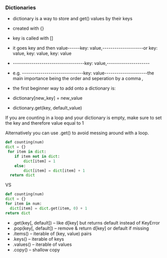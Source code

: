 ### Dictionaries

* dictionary is a way to store and get() values by their keys

* created with {}

* key is called with []

* it goes key and then value------key: value,--------------------or   key: value, key: value, key: value
*  -----------------------------------key: value,---------------------
* e.g. ------------------------------key: value---------------------the main importance being the order and seperation by a comma *,*

* the first beginner way to add onto a dictionary is:
*  dictionary[new_key] = new_value
*  dictionary.get(key, default_value)

  If you are counting in a loop and your dictionary is empty, make sure to set the key and therefore value equal to 1

  Alternatively you can use .get() to avoid messing around with a loop. 
```Python
def counting(num)
dict = {}
 for item in dict:
    if item not in dict:
        dict[item] = 1
    else:
        dict[item] = dict[item] + 1
  return dict
```

VS

```Python
def counting(num)
dict = {}
for item in num:
  dict[item] = dict.get(item, 0) + 1
return dict
```

* .get(key[, default]) – like d[key] but returns default instead of KeyError
* .pop(key[, default]) – remove & return d[key] or default if missing
* .items() – iterable of (key, value) pairs
* .keys() – iterable of keys
* .values() – iterable of values
* .copy() – shallow copy
